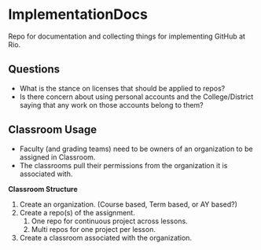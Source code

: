 # ImplementationDocs
Repo for documentation and collecting things for implementing GitHub at Rio.

## Questions
* What is the stance on licenses that should be applied to repos?
* Is there concern about using personal accounts and the College/District saying that any work on those accounts belong to them?

## Classroom Usage
* Faculty (and grading teams) need to be owners of an organization to be assigned in Classroom.
* The classrooms pull their permissions from the organization it is associated with.

**Classroom Structure**
1. Create an organization. (Course based, Term based, or AY based?)
2. Create a repo(s) of the assignment.
   1. One repo for continuous project across lessons.
   2. Multi repos for one project per lesson.
3. Create a classroom associated with the organization.
